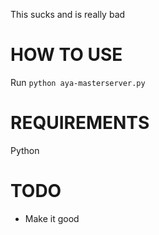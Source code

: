 This sucks and is really bad

# HOW TO USE

Run `python aya-masterserver.py`

# REQUIREMENTS

Python

# TODO

 - Make it good
